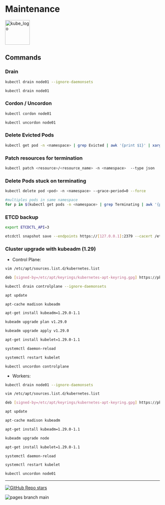 
# Maintenance

<p align="left"><img src="https://www.vectorlogo.zone/logos/kubernetes/kubernetes-icon.svg" width="80" alt="kube_logo"></p>

## Commands

### Drain

```sh
kubectl drain node01 --ignore-daemonsets
```
```sh
kubectl drain node01
```

### Cordon / Uncordon

```sh
kubectl cordon node01
```
```sh
kubectl uncordon node01
```

### Delete Evicted Pods

```sh
kubectl get pod -n <namespace> | grep Evicted | awk '{print $1}' | xargs kubectl delete pod -n <namespace>
```

### Patch resources for termination

 ```sh
 kubectl patch <resource>/<resource_name> -n <namespace>  --type json     --patch='[ { "op": "remove", "path": "/metadata/finalizers" } ]'
 ```

### Delete Pods stuck on terminating

```sh
kubectl delete pod <pod> -n <namespace> --grace-period=0 --force

#multiples pods in same namespace
for p in $(kubectl get pods -n <namespace> | grep Terminating | awk '{print $1}'); do kubectl delete pod $p --grace-period=0 --force;done
```

### ETCD backup

```sh
export ETCDCTL_API=3
```
```sh
etcdctl snapshot save --endpoints https://[127.0.0.1]:2379 --cacert /etc/kubernetes/pki/etcd/ca.crt --cert /etc/kubernetes/pki/etcd/server.crt --key=/etc/kubernetes/pki/etcd/server.key  /opt/etcd-backup.db
```

### Cluster upgrade with kubeadm (1.29)

- Control Plane:

```sh
vim /etc/apt/sources.list.d/kubernetes.list
```
```sh
deb [signed-by=/etc/apt/keyrings/kubernetes-apt-keyring.gpg] https://pkgs.k8s.io/core:/stable:/v1.29/deb/ /
```
```sh
kubectl drain controlplane --ignore-daemonsets
```
```sh
apt update
```
```sh
apt-cache madison kubeadm
```
```sh
apt-get install kubeadm=1.29.0-1.1
```
```sh
kubeadm upgrade plan v1.29.0
```
```sh
kubeadm upgrade apply v1.29.0
```
```sh
apt-get install kubelet=1.29.0-1.1
```
```sh
systemctl daemon-reload
```
```sh
systemctl restart kubelet
```
```sh
kubectl uncordon controlplane
```

- Workers:

```sh
kubectl drain node01 --ignore-daemonsets
```
```sh
vim /etc/apt/sources.list.d/kubernetes.list
```
```sh
deb [signed-by=/etc/apt/keyrings/kubernetes-apt-keyring.gpg] https://pkgs.k8s.io/core:/stable:/v1.29/deb/ /
```
```sh
apt update
```
```sh
apt-cache madison kubeadm
```
```sh
apt-get install kubeadm=1.29.0-1.1
```
```sh
kubeadm upgrade node
```
```sh
apt-get install kubelet=1.29.0-1.1
```
```sh
systemctl daemon-reload
```
```sh
systemctl restart kubelet
```
```sh
kubectl uncordon node01
```

---

<p align="left"><a href="https://github.com/paulofponciano/k8s-daily-commands-and-troubleshoot"><img alt="GitHub Repo stars" src="https://img.shields.io/github/stars/paulofponciano/k8s-daily-commands-and-troubleshoot?label=k8s-daily-commands-and-troubleshoot&style=social"></a></p>

![pages branch main](https://github.com/paulofponciano/k8s-daily-commands-and-troubleshoot/actions/workflows/ci-gh-pages.yaml/badge.svg?branch=main)